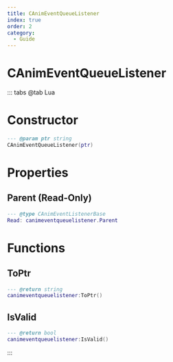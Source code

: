 ```yaml
---
title: CAnimEventQueueListener
index: true
order: 2
category:
  - Guide
---
```


# CAnimEventQueueListener

::: tabs
@tab Lua
# Constructor
```lua
--- @param ptr string
CAnimEventQueueListener(ptr)
```
# Properties
## Parent (Read-Only)
```lua
--- @type CAnimEventListenerBase
Read: canimeventqueuelistener.Parent
```
# Functions
## ToPtr
```lua
--- @return string
canimeventqueuelistener:ToPtr()
```
## IsValid
```lua
--- @return bool
canimeventqueuelistener:IsValid()
```

:::